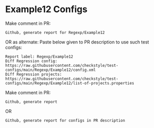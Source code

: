# Example12 Configs
Make comment in PR:
```
Github, generate report for Regexp/Example12
```
OR as alternate:
Paste below given to PR description to use such test configs:
```
Report label: Regexp/Example12
Diff Regression config: https://raw.githubusercontent.com/checkstyle/test-configs/main/Regexp/Example12/config.xml
Diff Regression projects: https://raw.githubusercontent.com/checkstyle/test-configs/main/Regexp/Example12/list-of-projects.properties
```
Make comment in PR:
```
Github, generate report
```
OR
```
Github, generate report for configs in PR description
```
